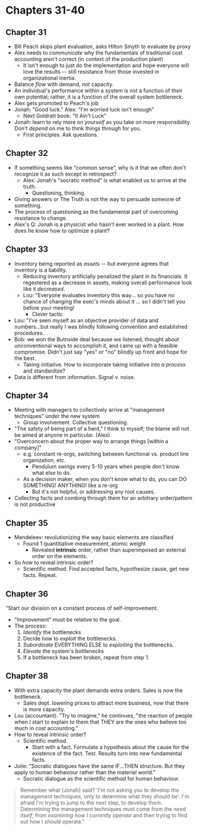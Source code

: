 # Chapters 31-40

## Chapter 31

* Bill Peach skips plant evaluation, asks Hilton Smyth to evaluate by proxy
* Alex needs to _communicate_ why the fundamentals of traditional cost accounting aren't correct (in context of the production plant)
  * It isn't enough to just do the implementation and hope everyone will love the results -- still resistance from those invested in organizational inertia. 
* Balance _flow_ with demand, _not_ capacity. 
* An individual's performance within a system is not a function of their own potential; rather, it is a function of the overall system bottleneck. 
* Alex gets promoted to Peach's job
* Jonah: "Good luck." Alex: "I'm worried luck isn't enough"
  * Next Goldratt book: "It Ain't Luck"
* Jonah: learn to rely more on _yourself_ as you take on more responsibility. Don't _depend_ on me to think things through for you. 
  * First principles. Ask questions.

## Chapter 32

* If something seems like "common sense", why is it that we often don't recognize it as such except in retrospect?
  * Alex: Jonah's "socratic method" is what enabled us to arrive at the truth.
    * Questioning, thinking.
* Giving answers or The Truth is not the way to persuade someone of something. 
* The process of questioning as the fundamental part of overcoming resistance to change.
* Alex's Q: Jonah is a physicist who hasn't ever worked in a plant. How does he know how to optimize a plant?

## Chapter 33

* Inventory being reported as _assets_ -- but everyone agrees that inventory is a liability. 
  * Reducing inventory artificially penalized the plant in its financials. It regestered as a decrease in assets, making overall performance look like it _decreased_. 
  * Lou: "Everyone evaluates inventory this way... so you have no chance of changing the exec's minds about it ... so I didn't tell you before your meeting!
    * Clever tactic
* Lou: "I've seen myself as an objective provider of data and numbers...but really I was blindly following convention and established procedures.
* Bob: we won the Butnside deal because we listened, thought about unconventional ways to accomplish it, and came up with a feasible compromise. Didn't just say "yes" or "no" blindly up front and hope for the best.
  * Taking initiative. How to incorporate taking initiative _into a process_ and standardize?
* Data is different from information. Signal v. noise. 

## Chapter 34

* Meeting with managers to collectively arrive at "management techniques" under the new system
  * Group involvement. Collective questioning.
* "The safety of being part of a herd," I think to myself; the blame will not be aimed at anyone in particular. (Alex)
* "Overconcern about the proper way to arrange things [within a company]" 
  * e.g. constant re-orgs, switching between functional vs. product line organization, etc.
    * Pendulum swings every 5-10 years when people don't know what else to do.
  * As a decision maker, when you don't know what to do, you can DO SOMETHING! ANYTHING! like a re-org
    * But it's not helpful, or addressing any root causes.
* Collecting facts and combing through them for an arbitrary order/pattern is not productive

## Chapter 35

* Mendeleev: revolutionizing the way basic elements are classified
  * Found 1 quantitiative measurement, atomic weight
    * Revealed **intrinsic** order, rather than superimposed an external order on the elements.
* So _how_ to reveal intrinsic order?
  * Scientific method. Find accepted facts, hypothesize cause, get new facts. Repeat.

## Chapter 36

"Start our division on a constant process of self-improvement.
  * "Improvement" must be relative to the goal.
* The process:
  1. _Identify_ the bottlenecks
  2. Decide how to _exploit_ the bottlenecks.
  3. _Subordinate_ EVERYTHING ELSE to _exploiting_ the bottlenecks.
  4. _Elevate_ the system's bottlenecks
  5. If a bottleneck has been broken, repeat from step 1.

## Chapter 38

* With extra capacity the plant demands extra orders. Sales is now the bottleneck.
  * Sales dept. lowering prices to attract more business, now that there is more capacity.
* Lou (accountant): "Try to imagine," he continues, "the reaction of people when I start to explain to them that THEY are the ones who believe too much in cost accounting."
* How to reveal _intrinsic_ order?
  * Scientific method.
    * Start with a fact. Formulate a hypothesis about the cause for the existence of the fact. Test. Results turn into new fundamental facts.
* Julie: "Socratic dialogues have the same IF...THEN structure. But they apply to human behaviour rather than the material world."
  * Socratic dialogue as the scientific method for human behaviour.

> Remember what [Jonah] said? 'I'm not asking you to develop the management techniques, only to determine what they should be'. I'm afraid I'm trying to jump to the next step, to develop them. Determining the management techniques must come from the _need itself_, from _examining how I currently operate_ and then trying to find out how I _should_ operate."
